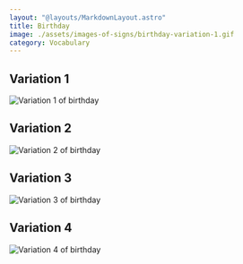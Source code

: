 ```yaml
---
layout: "@layouts/MarkdownLayout.astro"
title: Birthday
image: ./assets/images-of-signs/birthday-variation-1.gif
category: Vocabulary
---
```


## Variation 1

![Variation 1 of birthday](@signs/birthday-variation-1.gif)

## Variation 2

![Variation 2 of birthday](@signs/birthday-variation-2.gif)

## Variation 3

![Variation 3 of birthday](@signs/birthday-variation-3.gif)

## Variation 4

![Variation 4 of birthday](@signs/birthday-variation-4.gif)
